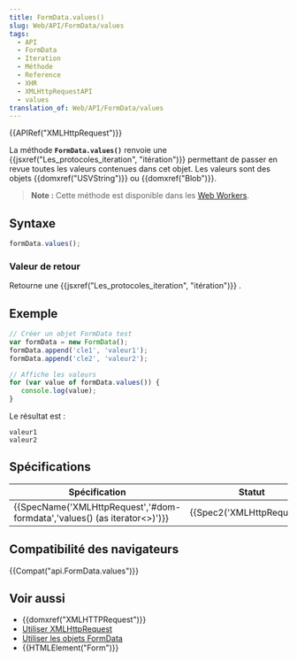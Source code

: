 ```yaml
---
title: FormData.values()
slug: Web/API/FormData/values
tags:
  - API
  - FormData
  - Iteration
  - Méthode
  - Reference
  - XHR
  - XMLHttpRequestAPI
  - values
translation_of: Web/API/FormData/values
---
```

{{APIRef("XMLHttpRequest")}}

La méthode **`FormData.values()`** renvoie une {{jsxref("Les_protocoles_iteration", "itération")}} permettant de passer en revue toutes les valeurs contenues dans cet objet. Les valeurs sont des objets {{domxref("USVString")}} ou {{domxref("Blob")}}.

> **Note :** Cette méthode est disponible dans les [Web Workers](/fr/docs/Web/API/Web_Workers_API).

## Syntaxe

```js
formData.values();
```

### Valeur de retour

Retourne une {{jsxref("Les_protocoles_iteration", "itération")}} .

## Exemple

```js
// Créer un objet FormData test
var formData = new FormData();
formData.append('cle1', 'valeur1');
formData.append('cle2', 'valeur2');

// Affiche les valeurs
for (var value of formData.values()) {
   console.log(value);
}
```

Le résultat est :

```
valeur1
valeur2
```

## Spécifications

| Spécification                                                                                            | Statut                               | Commentaire          |
| -------------------------------------------------------------------------------------------------------- | ------------------------------------ | -------------------- |
| {{SpecName('XMLHttpRequest','#dom-formdata','values() (as iterator&lt;&gt;)')}} | {{Spec2('XMLHttpRequest')}} | Définition initiale. |

## Compatibilité des navigateurs

{{Compat("api.FormData.values")}}

## Voir aussi

- {{domxref("XMLHTTPRequest")}}
- [Utiliser XMLHttpRequest](/fr/docs/Web/API/XMLHttpRequest/Utiliser_XMLHttpRequest)
- [Utiliser les objets FormData](/fr/docs/Web/Guide/Using_FormData_Objects)
- {{HTMLElement("Form")}}
